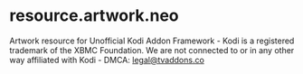 # resource.artwork.neo
Artwork resource for Unofficial Kodi Addon Framework - Kodi is a registered trademark of the XBMC Foundation. We are not connected to or in any other way affiliated with Kodi - DMCA: legal@tvaddons.co
